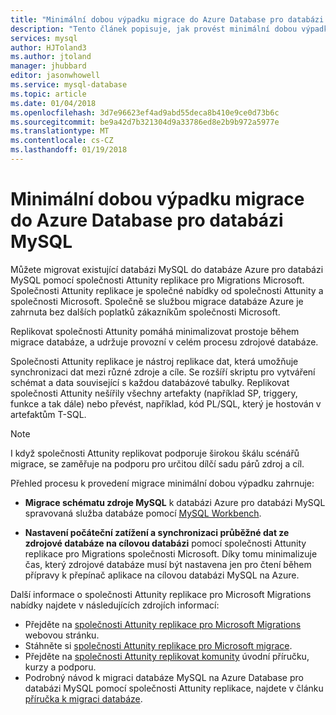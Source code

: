 ```yaml
---
title: "Minimální dobou výpadku migrace do Azure Database pro databázi MySQL | Microsoft Docs"
description: "Tento článek popisuje, jak provést minimální dobou výpadku migraci databáze MySQL do Azure databáze pro databázi MySQL a jak nastavit počáteční zatížení a synchronizaci průběžné dat ze zdrojové databáze na cílovou databázi pomocí společnosti Attunity replikace pro Microsoft Migrace."
services: mysql
author: HJToland3
ms.author: jtoland
manager: jhubbard
editor: jasonwhowell
ms.service: mysql-database
ms.topic: article
ms.date: 01/04/2018
ms.openlocfilehash: 3d7e96623ef4ad9abd55deca8b410e9ce0d73b6c
ms.sourcegitcommit: be9a42d7b321304d9a33786ed8e2b9b972a5977e
ms.translationtype: MT
ms.contentlocale: cs-CZ
ms.lasthandoff: 01/19/2018
---
```

# <a name="minimal-downtime-migration-to-azure-database-for-mysql"></a>Minimální dobou výpadku migrace do Azure Database pro databázi MySQL
Můžete migrovat existující databázi MySQL do databáze Azure pro databázi MySQL pomocí společnosti Attunity replikace pro Migrations Microsoft. Společnosti Attunity replikace je společné nabídky od společnosti Attunity a společnosti Microsoft. Společně se službou migrace databáze Azure je zahrnuta bez dalších poplatků zákazníkům společnosti Microsoft. 

Replikovat společnosti Attunity pomáhá minimalizovat prostoje během migrace databáze, a udržuje provozní v celém procesu zdrojové databáze.

Společnosti Attunity replikace je nástroj replikace dat, která umožňuje synchronizaci dat mezi různé zdroje a cíle. Se rozšíří skriptu pro vytváření schémat a data související s každou databázové tabulky. Replikovat společnosti Attunity nešířily všechny artefakty (například SP, triggery, funkce a tak dále) nebo převést, například, kód PL/SQL, který je hostován v artefaktům T-SQL.

> [!NOTE]
> I když společnosti Attunity replikovat podporuje širokou škálu scénářů migrace, se zaměřuje na podporu pro určitou dílčí sadu párů zdroj a cíl.

Přehled procesu k provedení migrace minimální dobou výpadku zahrnuje:

* **Migrace schématu zdroje MySQL** k databázi Azure pro databázi MySQL spravovaná služba databáze pomocí [MySQL Workbench](https://www.mysql.com/products/workbench/).

* **Nastavení počáteční zatížení a synchronizaci průběžné dat ze zdrojové databáze na cílovou databázi** pomocí společnosti Attunity replikace pro Migrations společnosti Microsoft. Díky tomu minimalizuje čas, který zdrojové databáze musí být nastavena jen pro čtení během přípravy k přepínač aplikace na cílovou databázi MySQL na Azure.

Další informace o společnosti Attunity replikace pro Microsoft Migrations nabídky najdete v následujících zdrojích informací:
 - Přejděte na [společnosti Attunity replikace pro Microsoft Migrations](https://aka.ms/attunity-replicate) webovou stránku.
 - Stáhněte si [společnosti Attunity replikace pro Microsoft migrace](http://discover.attunity.com/download-replicate-microsoft-lp6657.html).
 - Přejděte na [společnosti Attunity replikovat komunity](https://microsoft.attunity.com/) úvodní příručku, kurzy a podporu.
 - Podrobný návod k migraci databáze MySQL na Azure Database pro databázi MySQL pomocí společnosti Attunity replikace, najdete v článku [příručka k migraci databáze](https://datamigration.microsoft.com/scenario/mysql-to-azuremysql).